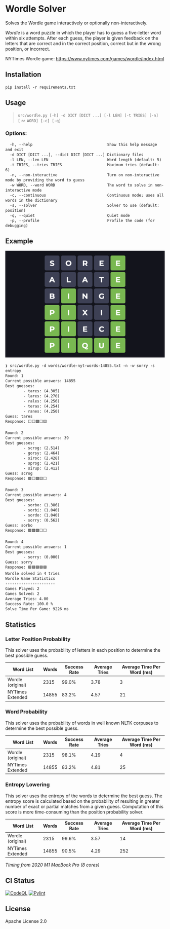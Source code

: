 # Wordle Solver

Solves the Wordle game interactively or optionally non-interactively.

_Wordle_ is a word puzzle in which the player has to guess a five-letter word within six attempts. After each guess,
the player is given feedback on the letters that are correct and in the correct position, correct but in the wrong
position, or incorrect.

NYTimes Wordle game: https://www.nytimes.com/games/wordle/index.html

## Installation

`pip install -r requirements.txt`

## Usage

> `src/wordle.py [-h] -d DICT [DICT ...] [-l LEN] [-t TRIES] [-n] [-w WORD] [-c] [-q]`

### Options:

```
  -h, --help                                 Show this help message and exit
  -d DICT [DICT ...], --dict DICT [DICT ...] Dictionary files
  -l LEN, --len LEN                          Word length (default: 5)
  -t TRIES, --tries TRIES                    Maximum tries (default: 6)
  -n, --non-interactive                      Turn on non-interactive mode by providing the word to guess
  -w WORD, --word WORD                       The word to solve in non-interactive mode
  -c, --continuous                           Continuous mode; uses all words in the dictionary
  -s, --solver                               Solver to use (default: position)
  -q, --quiet                                Quiet mode
  -p, --profile                              Profile the code (for debugging)
```

## Example

![Example Wordle game](./wordlegame.png)

```
❯ src/wordle.py -d words/wordle-nyt-words-14855.txt -n -w sorry -s entropy
Round: 1
Current possible answers: 14855
Best guesses:
        - tares: (4.305)
        - lares: (4.270)
        - rales: (4.256)
        - teras: (4.254)
        - ranes: (4.250)
Guess: tares
Response: ⬜️⬜️🟩️⬜️🟨

Round: 2
Current possible answers: 39
Best guesses:
        - scrog: (2.514)
        - gorsy: (2.464)
        - siroc: (2.428)
        - sprog: (2.421)
        - sirup: (2.412)
Guess: scrog
Response: 🟩️⬜️🟩️🟨⬜️

Round: 3
Current possible answers: 4
Best guesses:
        - sorbo: (1.386)
        - sorbi: (1.040)
        - sordo: (1.040)
        - sorry: (0.562)
Guess: sorbo
Response: 🟩️🟩️🟩️⬜️⬜️

Round: 4
Current possible answers: 1
Best guesses:
        - sorry: (0.000)
Guess: sorry
Response: 🟩️🟩️🟩️🟩️🟩️
Wordle solved in 4 tries
Wordle Game Statistics
----------------------
Games Played: 2
Games Solved: 2
Average Tries: 4.00
Success Rate: 100.0 %
Solve Time Per Game: 9226 ms
```

## Statistics

### Letter Position Probability

This solver uses the probability of letters in each position to determine the best possible guess.

| Word List         | Words | Success Rate | Average Tries | Average Time Per Word (ms) |
|-------------------|-------|--------------|---------------|----------------------------|
| Wordle (original) | 2315  | 99.0%        | 3.78          | 3                          |
| NYTimes Extended  | 14855 | 83.2%        | 4.57          | 21                         |

### Word Probability

This solver uses the probability of words in well known NLTK corpuses to determine the best possible guess.

| Word List         | Words | Success Rate | Average Tries | Average Time Per Word (ms) |
|-------------------|-------|--------------|---------------|----------------------------|
| Wordle (original) | 2315  | 98.1%        | 4.19          | 4                          |
| NYTimes Extended  | 14855 | 83.2%        | 4.81          | 25                         |

### Entropy Lowering

This solver uses the entropy of the words to determine the best guess. The entropy score is calculated based on the
probability of resulting in greater number of exact or partial matches from a given guess. Computation of this
score is more time-consuming than the position probability solver.

| Word List         | Words | Success Rate | Average Tries | Average Time Per Word (ms) |
|-------------------|-------|--------------|---------------|----------------------------|
| Wordle (original) | 2315  | 99.6%        | 3.57          | 14                         |
| NYTimes Extended  | 14855 | 90.5%        | 4.29          | 252                        |


_Timing from 2020 M1 MacBook Pro (8 cores)_

## CI Status

[![CodeQL](https://github.com/arunkv/wordle/actions/workflows/codeql.yml/badge.svg)](https://github.com/arunkv/wordle/actions/workflows/codeql.yml) [![Pylint](https://github.com/arunkv/wordle/actions/workflows/pylint.yml/badge.svg)](https://github.com/arunkv/wordle/actions/workflows/pylint.yml) 

## License

Apache License 2.0
